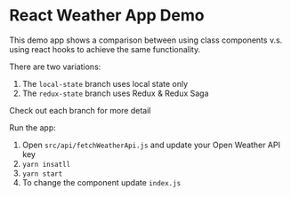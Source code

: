 # React Weather App Demo

This demo app shows a comparison between using class components v.s. using react hooks to achieve the same functionality.

There are two variations:

1. The `local-state` branch uses local state only
1. The `redux-state` branch uses Redux & Redux Saga

Check out each branch for more detail

Run the app:

1. Open `src/api/fetchWeatherApi.js` and update your Open Weather API key
1. `yarn insatll`
1. `yarn start`
1. To change the component update `index.js`
